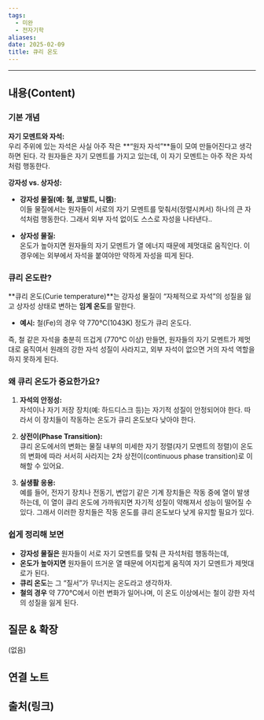 ```yaml
---
tags:
  - 미완
  - 전자기학
aliases: 
date: 2025-02-09
title: 큐리 온도
---
```


---

## 내용(Content)

### 기본 개념

**자기 모멘트와 자석:**  
우리 주위에 있는 자석은 사실 아주 작은 **“원자 자석”**들이 모여 만들어진다고 생각하면 된다. 각 원자들은 자기 모멘트를 가지고 있는데, 이 자기 모멘트는 아주 작은 자석처럼 행동한다.

**강자성 vs. 상자성:**

- **강자성 물질(예: 철, 코발트, 니켈):**  
    이들 물질에서는 원자들이 서로의 자기 모멘트를 맞춰서(정렬시켜서) 하나의 큰 자석처럼 행동한다. 그래서 외부 자석 없이도 스스로 자성을 나타낸다..
    
- **상자성 물질:**  
    온도가 높아지면 원자들의 자기 모멘트가 열 에너지 때문에 제멋대로 움직인다. 이 경우에는 외부에서 자석을 붙여야만 약하게 자성을 띠게 된다.


### 큐리 온도란?

**큐리 온도(Curie temperature)**는 강자성 물질이 “자체적으로 자석”의 성질을 잃고 상자성 상태로 변하는 **임계 온도**를 말한다.

- **예시:** 철(Fe)의 경우 약 770°C(1043K) 정도가 큐리 온도다.

즉, 철 같은 자석을 충분히 뜨겁게 (770°C 이상) 만들면, 원자들의 자기 모멘트가 제멋대로 움직여서 원래의 강한 자석 성질이 사라지고, 외부 자석이 없으면 거의 자석 역할을 하지 못하게 된다.


### 왜 큐리 온도가 중요한가요?

1. **자석의 안정성:**  
    자석이나 자기 저장 장치(예: 하드디스크 등)는 자기적 성질이 안정되어야 한다. 따라서 이 장치들이 작동하는 온도가 큐리 온도보다 낮아야 한다.
    
2. **상전이(Phase Transition):**  
    큐리 온도에서의 변화는 물질 내부의 미세한 자기 정렬(자기 모멘트의 정렬)이 온도의 변화에 따라 서서히 사라지는 2차 상전이(continuous phase transition)로 이해할 수 있어요.
    
3. **실생활 응용:**  
    예를 들어, 전자기 장치나 전동기, 변압기 같은 기계 장치들은 작동 중에 열이 발생하는데, 이 열이 큐리 온도에 가까워지면 자기적 성질이 약해져서 성능이 떨어질 수 있다. 그래서 이러한 장치들은 작동 온도를 큐리 온도보다 낮게 유지할 필요가 있다.
    

### 쉽게 정리해 보면

- **강자성 물질은** 원자들이 서로 자기 모멘트를 맞춰 큰 자석처럼 행동하는데,
- **온도가 높아지면** 원자들이 뜨거운 열 때문에 어지럽게 움직여 자기 모멘트가 제멋대로가 된다.
- **큐리 온도**는 그 “질서”가 무너지는 온도라고 생각하자.
- **철의 경우** 약 770°C에서 이런 변화가 일어나며, 이 온도 이상에서는 철이 강한 자석의 성질을 잃게 된다.

## 질문 & 확장

(없음)

## 연결 노트

## 출처(링크)





